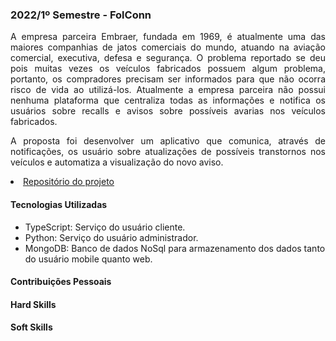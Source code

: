### 2022/1º Semestre - FolConn
<p align="justify">A empresa parceira Embraer, fundada em 1969, é atualmente uma das maiores companhias de jatos comerciais do mundo, atuando na aviação comercial, executiva, defesa e segurança. O problema reportado se deu pois muitas vezes os veículos fabricados possuem algum problema, portanto, os compradores precisam ser informados para que não ocorra risco de vida ao utilizá-los. Atualmente a empresa parceira não possui nenhuma plataforma que centraliza todas as informações e notifica os usuários sobre recalls e avisos sobre possíveis avarias nos veículos fabricados.</p> 
<p align="justify">A proposta foi desenvolver um aplicativo que comunica, através de notificações, os usuário sobre atualizações de possíveis transtornos nos veículos e automatiza a visualização do novo aviso.</p>

 <li><a href="https://github.com/barbaraport/api-claradb">Repositório do projeto</a></li>

#### Tecnologias Utilizadas
- TypeScript: Serviço do usuário cliente.
- Python: Serviço do usuário administrador.
- MongoDB: Banco de dados NoSql para armazenamento dos dados tanto do usuário mobile quanto web.

#### Contribuições Pessoais
<p align="justify"></p>

#### Hard Skills

#### Soft Skills
